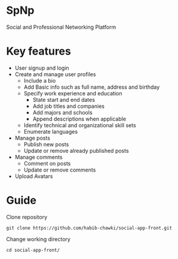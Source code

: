 # SpNp

Social and Professional Networking Platform

# Key features

-  User signup and login
-  Create and manage user profiles
   -  Include a bio
   -  Add Basic info such as full name, address and birthday
   -  Specify work experience and education
      -  State start and end dates
      -  Add job titles and companies
      -  Add majors and schools
      -  Append descriptions when applicable
   -  Identify technical and organizational skill sets
   -  Enumerate languages
-  Manage posts
   -  Publish new posts
   -  Update or remove already published posts
-  Manage comments
   -  Comment on posts
   -  Update or remove comments
-  Upload Avatars

# Guide

Clone repository

```
git clone https://github.com/habib-chawki/social-app-front.git
```

Change working directory

```
cd social-app-front/
```
